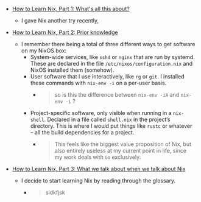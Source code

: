 - [How to Learn Nix, Part 1: What's all this about?](https://ianthehenry.com/posts/how-to-learn-nix/introduction/)

    - I gave Nix another try recently,

- [How to Learn Nix, Part 2: Prior knowledge](https://ianthehenry.com/posts/how-to-learn-nix/prior-knowledge/)

    - I remember there being a total of three different ways to get software on my NixOS box:
        - System-wide services, like `sshd` or `nginx` that are run by systemd. These are declared in the file `/etc/nixos/configuration.nix` and NixOS installed them (somehow).
        - User software that I use interactively, like `rg` or `git`. I installed these commands with `nix-env -i` on a per-user basis.
            - > so is this the difference between `nix-env -iA` and `nix-env -i` ?
        - Project-specific software, only visible when running in a `nix-shell`. Declared in a file called `shell.nix` in the project’s directory. This is where I would put things like `rustc` or whatever – all the build dependencies for a project.
            - > This feels like the biggest value proposition of Nix, but also entirely useless at my current point in life, since my work deals with `Go` exclusively.

- [How to Learn Nix, Part 3: What we talk about when we talk about Nix](https://ianthehenry.com/posts/how-to-learn-nix/glossary/)

    - I decide to start learning Nix by reading through the glossary.
        - > sldkfjsk

